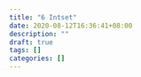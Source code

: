 ```yaml
---
title: "6 Intset"
date: 2020-08-12T16:36:41+08:00
description: ""
draft: true
tags: []
categories: []
---
```

